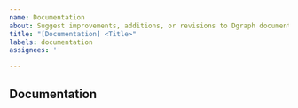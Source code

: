 ```yaml
---
name: Documentation
about: Suggest improvements, additions, or revisions to Dgraph documentation
title: "[Documentation] <Title>"
labels: documentation
assignees: ''

---
```


<!-- If you think Dgraph's documentation at https://dgraph.io/docs/ is lacking, please explain it here. -->

## Documentation
